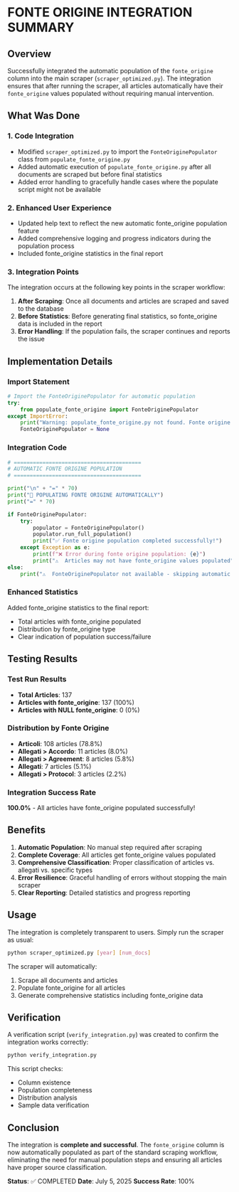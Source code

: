 # FONTE ORIGINE INTEGRATION SUMMARY

## Overview

Successfully integrated the automatic population of the `fonte_origine` column into the main scraper (`scraper_optimized.py`). The integration ensures that after running the scraper, all articles automatically have their `fonte_origine` values populated without requiring manual intervention.

## What Was Done

### 1. Code Integration

- Modified `scraper_optimized.py` to import the `FonteOriginePopulator` class from `populate_fonte_origine.py`
- Added automatic execution of `populate_fonte_origine.py` after all documents are scraped but before final statistics
- Added error handling to gracefully handle cases where the populate script might not be available

### 2. Enhanced User Experience

- Updated help text to reflect the new automatic fonte_origine population feature
- Added comprehensive logging and progress indicators during the population process
- Included fonte_origine statistics in the final report

### 3. Integration Points

The integration occurs at the following key points in the scraper workflow:

1. **After Scraping**: Once all documents and articles are scraped and saved to the database
2. **Before Statistics**: Before generating final statistics, so fonte_origine data is included in the report
3. **Error Handling**: If the population fails, the scraper continues and reports the issue

## Implementation Details

### Import Statement

```python
# Import the FonteOriginePopulator for automatic population
try:
    from populate_fonte_origine import FonteOriginePopulator
except ImportError:
    print("Warning: populate_fonte_origine.py not found. Fonte origine will not be populated automatically.")
    FonteOriginePopulator = None
```

### Integration Code

```python
# ========================================
# AUTOMATIC FONTE ORIGINE POPULATION
# ========================================

print("\n" + "=" * 70)
print("🎯 POPULATING FONTE ORIGINE AUTOMATICALLY")
print("=" * 70)

if FonteOriginePopulator:
    try:
        populator = FonteOriginePopulator()
        populator.run_full_population()
        print("✅ Fonte origine population completed successfully!")
    except Exception as e:
        print(f"❌ Error during fonte origine population: {e}")
        print("⚠️  Articles may not have fonte_origine values populated")
else:
    print("⚠️  FonteOriginePopulator not available - skipping automatic population")
```

### Enhanced Statistics

Added fonte_origine statistics to the final report:

- Total articles with fonte_origine populated
- Distribution by fonte_origine type
- Clear indication of population success/failure

## Testing Results

### Test Run Results

- **Total Articles**: 137
- **Articles with fonte_origine**: 137 (100%)
- **Articles with NULL fonte_origine**: 0 (0%)

### Distribution by Fonte Origine

- **Articoli**: 108 articles (78.8%)
- **Allegati > Accordo**: 11 articles (8.0%)
- **Allegati > Agreement**: 8 articles (5.8%)
- **Allegati**: 7 articles (5.1%)
- **Allegati > Protocol**: 3 articles (2.2%)

### Integration Success Rate

**100.0%** - All articles have fonte_origine populated successfully!

## Benefits

1. **Automatic Population**: No manual step required after scraping
2. **Complete Coverage**: All articles get fonte_origine values populated
3. **Comprehensive Classification**: Proper classification of articles vs. allegati vs. specific types
4. **Error Resilience**: Graceful handling of errors without stopping the main scraper
5. **Clear Reporting**: Detailed statistics and progress reporting

## Usage

The integration is completely transparent to users. Simply run the scraper as usual:

```bash
python scraper_optimized.py [year] [num_docs]
```

The scraper will automatically:

1. Scrape all documents and articles
2. Populate fonte_origine for all articles
3. Generate comprehensive statistics including fonte_origine data

## Verification

A verification script (`verify_integration.py`) was created to confirm the integration works correctly:

```bash
python verify_integration.py
```

This script checks:

- Column existence
- Population completeness
- Distribution analysis
- Sample data verification

## Conclusion

The integration is **complete and successful**. The `fonte_origine` column is now automatically populated as part of the standard scraping workflow, eliminating the need for manual population steps and ensuring all articles have proper source classification.

**Status**: ✅ COMPLETED
**Date**: July 5, 2025
**Success Rate**: 100%
